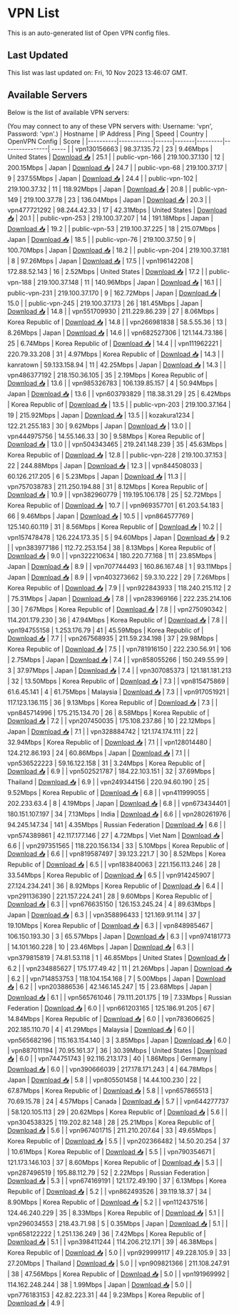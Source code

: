 # VPN List

This is an auto-generated list of Open VPN config files.

## Last Updated

This list was last updated on: Fri, 10 Nov 2023 13:46:07 GMT.

## Available Servers

Below is the list of available VPN servers:

(You may connect to any of these VPN servers with: Username: 'vpn', Password: 'vpn'.)
| Hostname | IP Address | Ping | Speed | Country | OpenVPN Config | Score |
|----------|------------|------|-------|---------|----------------| ----- |
| vpn130156663 | 98.37.135.72 | 23 | 9.46Mbps | United States | [Download 📥](./configs/server_0_US.ovpn) | 25.1 |
| public-vpn-166 | 219.100.37.130 | 12 | 200.15Mbps | Japan | [Download 📥](./configs/server_1_JP.ovpn) | 24.7 |
| public-vpn-68 | 219.100.37.17 | 9 | 237.55Mbps | Japan | [Download 📥](./configs/server_2_JP.ovpn) | 24.4 |
| public-vpn-102 | 219.100.37.32 | 11 | 118.92Mbps | Japan | [Download 📥](./configs/server_3_JP.ovpn) | 20.8 |
| public-vpn-149 | 219.100.37.78 | 23 | 136.04Mbps | Japan | [Download 📥](./configs/server_4_JP.ovpn) | 20.3 |
| vpn477721292 | 98.244.42.33 | 17 | 42.31Mbps | United States | [Download 📥](./configs/server_5_US.ovpn) | 20.1 |
| public-vpn-253 | 219.100.37.207 | 14 | 191.18Mbps | Japan | [Download 📥](./configs/server_6_JP.ovpn) | 19.2 |
| public-vpn-53 | 219.100.37.225 | 18 | 215.07Mbps | Japan | [Download 📥](./configs/server_7_JP.ovpn) | 18.5 |
| public-vpn-76 | 219.100.37.50 | 9 | 100.70Mbps | Japan | [Download 📥](./configs/server_8_JP.ovpn) | 18.2 |
| public-vpn-204 | 219.100.37.181 | 8 | 97.26Mbps | Japan | [Download 📥](./configs/server_9_JP.ovpn) | 17.5 |
| vpn196142208 | 172.88.52.143 | 16 | 2.52Mbps | United States | [Download 📥](./configs/server_10_US.ovpn) | 17.2 |
| public-vpn-188 | 219.100.37.148 | 11 | 140.96Mbps | Japan | [Download 📥](./configs/server_11_JP.ovpn) | 16.1 |
| public-vpn-231 | 219.100.37.170 | 9 | 162.72Mbps | Japan | [Download 📥](./configs/server_12_JP.ovpn) | 15.0 |
| public-vpn-245 | 219.100.37.173 | 26 | 181.45Mbps | Japan | [Download 📥](./configs/server_13_JP.ovpn) | 14.8 |
| vpn551709930 | 211.229.86.239 | 27 | 8.06Mbps | Korea Republic of | [Download 📥](./configs/server_14_KR.ovpn) | 14.8 |
| vpn266981838 | 58.5.55.36 | 13 | 8.26Mbps | Japan | [Download 📥](./configs/server_15_JP.ovpn) | 14.6 |
| vpn682527306 | 121.144.73.186 | 25 | 6.74Mbps | Korea Republic of | [Download 📥](./configs/server_16_KR.ovpn) | 14.4 |
| vpn111962221 | 220.79.33.208 | 31 | 4.97Mbps | Korea Republic of | [Download 📥](./configs/server_17_KR.ovpn) | 14.3 |
| kanratown | 59.133.158.94 | 11 | 42.25Mbps | Japan | [Download 📥](./configs/server_18_JP.ovpn) | 14.3 |
| vpn486377192 | 218.150.36.105 | 35 | 2.19Mbps | Korea Republic of | [Download 📥](./configs/server_19_KR.ovpn) | 13.6 |
| vpn985326783 | 106.139.85.157 | 4 | 50.94Mbps | Japan | [Download 📥](./configs/server_20_JP.ovpn) | 13.6 |
| vpn603793829 | 118.38.31.29 | 25 | 6.42Mbps | Korea Republic of | [Download 📥](./configs/server_21_KR.ovpn) | 13.5 |
| public-vpn-203 | 219.100.37.164 | 19 | 215.92Mbps | Japan | [Download 📥](./configs/server_22_JP.ovpn) | 13.5 |
| kozakura1234 | 122.21.255.183 | 30 | 9.62Mbps | Japan | [Download 📥](./configs/server_23_JP.ovpn) | 13.0 |
| vpn444975756 | 14.55.146.33 | 30 | 9.58Mbps | Korea Republic of | [Download 📥](./configs/server_24_KR.ovpn) | 13.0 |
| vpn504343465 | 219.241.148.239 | 35 | 45.63Mbps | Korea Republic of | [Download 📥](./configs/server_25_KR.ovpn) | 12.8 |
| public-vpn-228 | 219.100.37.153 | 22 | 244.88Mbps | Japan | [Download 📥](./configs/server_26_JP.ovpn) | 12.3 |
| vpn844508033 | 60.126.217.205 | 6 | 5.23Mbps | Japan | [Download 📥](./configs/server_27_JP.ovpn) | 11.3 |
| vpn757038783 | 211.250.194.88 | 31 | 8.12Mbps | Korea Republic of | [Download 📥](./configs/server_28_KR.ovpn) | 10.9 |
| vpn382960779 | 119.195.106.178 | 25 | 52.72Mbps | Korea Republic of | [Download 📥](./configs/server_29_KR.ovpn) | 10.7 |
| vpn969357701 | 61.203.54.183 | 66 | 9.46Mbps | Japan | [Download 📥](./configs/server_30_JP.ovpn) | 10.5 |
| vpn864577769 | 125.140.60.119 | 31 | 8.56Mbps | Korea Republic of | [Download 📥](./configs/server_31_KR.ovpn) | 10.2 |
| vpn157478478 | 126.224.173.35 | 5 | 94.60Mbps | Japan | [Download 📥](./configs/server_32_JP.ovpn) | 9.2 |
| vpn383977186 | 112.72.253.154 | 38 | 8.13Mbps | Korea Republic of | [Download 📥](./configs/server_33_KR.ovpn) | 9.0 |
| vpn322210634 | 180.220.77.168 | 11 | 23.85Mbps | Japan | [Download 📥](./configs/server_34_JP.ovpn) | 8.9 |
| vpn707744493 | 160.86.167.48 | 1 | 93.11Mbps | Japan | [Download 📥](./configs/server_35_JP.ovpn) | 8.9 |
| vpn403273662 | 59.3.10.222 | 29 | 7.26Mbps | Korea Republic of | [Download 📥](./configs/server_36_KR.ovpn) | 7.9 |
| vpn922843933 | 118.240.215.112 | 2 | 75.31Mbps | Japan | [Download 📥](./configs/server_37_JP.ovpn) | 7.8 |
| vpn283969166 | 222.235.214.106 | 30 | 7.67Mbps | Korea Republic of | [Download 📥](./configs/server_38_KR.ovpn) | 7.8 |
| vpn275090342 | 114.201.179.230 | 36 | 47.94Mbps | Korea Republic of | [Download 📥](./configs/server_39_KR.ovpn) | 7.8 |
| vpn194755158 | 1.253.176.79 | 41 | 45.59Mbps | Korea Republic of | [Download 📥](./configs/server_40_KR.ovpn) | 7.7 |
| vpn267568935 | 211.59.234.198 | 37 | 29.98Mbps | Korea Republic of | [Download 📥](./configs/server_41_KR.ovpn) | 7.5 |
| vpn781916150 | 222.230.56.91 | 106 | 2.75Mbps | Japan | [Download 📥](./configs/server_42_JP.ovpn) | 7.4 |
| vpn858055266 | 150.249.55.99 | 3 | 37.97Mbps | Japan | [Download 📥](./configs/server_43_JP.ovpn) | 7.4 |
| vpn307085373 | 121.181.181.213 | 32 | 13.50Mbps | Korea Republic of | [Download 📥](./configs/server_44_KR.ovpn) | 7.3 |
| vpn815475869 | 61.6.45.141 | 4 | 61.75Mbps | Malaysia | [Download 📥](./configs/server_45_MY.ovpn) | 7.3 |
| vpn917051921 | 117.123.136.115 | 36 | 9.13Mbps | Korea Republic of | [Download 📥](./configs/server_46_KR.ovpn) | 7.3 |
| vpn845714996 | 175.215.134.70 | 26 | 8.58Mbps | Korea Republic of | [Download 📥](./configs/server_47_KR.ovpn) | 7.2 |
| vpn207450035 | 175.108.237.86 | 10 | 22.12Mbps | Japan | [Download 📥](./configs/server_48_JP.ovpn) | 7.1 |
| vpn328884742 | 121.174.174.111 | 22 | 32.94Mbps | Korea Republic of | [Download 📥](./configs/server_49_KR.ovpn) | 7.1 |
| vpn128014480 | 124.212.86.193 | 24 | 60.86Mbps | Japan | [Download 📥](./configs/server_50_JP.ovpn) | 7.1 |
| vpn536522223 | 59.16.122.158 | 31 | 3.24Mbps | Korea Republic of | [Download 📥](./configs/server_51_KR.ovpn) | 6.9 |
| vpn502521787 | 184.22.103.151 | 32 | 37.69Mbps | Thailand | [Download 📥](./configs/server_52_TH.ovpn) | 6.9 |
| vpn249344156 | 220.94.60.190 | 25 | 9.52Mbps | Korea Republic of | [Download 📥](./configs/server_53_KR.ovpn) | 6.8 |
| vpn411999055 | 202.233.63.4 | 8 | 4.19Mbps | Japan | [Download 📥](./configs/server_54_JP.ovpn) | 6.8 |
| vpn673434401 | 180.151.107.197 | 34 | 7.13Mbps | India | [Download 📥](./configs/server_55_IN.ovpn) | 6.6 |
| vpn280261976 | 94.245.147.34 | 141 | 4.35Mbps | Russian Federation | [Download 📥](./configs/server_56_RU.ovpn) | 6.6 |
| vpn574389861 | 42.117.177.146 | 27 | 4.72Mbps | Viet Nam | [Download 📥](./configs/server_57_VN.ovpn) | 6.6 |
| vpn297351565 | 118.220.156.134 | 33 | 5.10Mbps | Korea Republic of | [Download 📥](./configs/server_58_KR.ovpn) | 6.6 |
| vpn819587497 | 39.123.221.7 | 30 | 8.52Mbps | Korea Republic of | [Download 📥](./configs/server_59_KR.ovpn) | 6.5 |
| vpn183840063 | 221.156.113.246 | 28 | 33.54Mbps | Korea Republic of | [Download 📥](./configs/server_60_KR.ovpn) | 6.5 |
| vpn914245907 | 27.124.234.241 | 36 | 8.92Mbps | Korea Republic of | [Download 📥](./configs/server_61_KR.ovpn) | 6.4 |
| vpn291136390 | 221.157.224.241 | 28 | 9.60Mbps | Korea Republic of | [Download 📥](./configs/server_62_KR.ovpn) | 6.3 |
| vpn676635150 | 126.153.245.24 | 4 | 89.63Mbps | Japan | [Download 📥](./configs/server_63_JP.ovpn) | 6.3 |
| vpn358896433 | 121.169.91.114 | 37 | 19.10Mbps | Korea Republic of | [Download 📥](./configs/server_64_KR.ovpn) | 6.3 |
| vpn848985467 | 106.150.193.30 | 3 | 65.57Mbps | Japan | [Download 📥](./configs/server_65_JP.ovpn) | 6.3 |
| vpn974181773 | 14.101.160.228 | 10 | 23.46Mbps | Japan | [Download 📥](./configs/server_66_JP.ovpn) | 6.3 |
| vpn379815819 | 74.81.53.118 | 1 | 46.85Mbps | United States | [Download 📥](./configs/server_67_US.ovpn) | 6.2 |
| vpn234885627 | 175.177.49.42 | 11 | 21.26Mbps | Japan | [Download 📥](./configs/server_68_JP.ovpn) | 6.2 |
| vpn714853753 | 118.104.154.168 | 7 | 5.00Mbps | Japan | [Download 📥](./configs/server_69_JP.ovpn) | 6.2 |
| vpn203886536 | 42.146.145.247 | 15 | 23.68Mbps | Japan | [Download 📥](./configs/server_70_JP.ovpn) | 6.1 |
| vpn565761046 | 79.111.201.175 | 19 | 7.33Mbps | Russian Federation | [Download 📥](./configs/server_71_RU.ovpn) | 6.0 |
| vpn661203165 | 125.186.91.205 | 67 | 14.84Mbps | Korea Republic of | [Download 📥](./configs/server_72_KR.ovpn) | 6.0 |
| vpn783606625 | 202.185.110.70 | 4 | 41.29Mbps | Malaysia | [Download 📥](./configs/server_73_MY.ovpn) | 6.0 |
| vpn565682196 | 115.163.154.140 | 3 | 3.85Mbps | Japan | [Download 📥](./configs/server_74_JP.ovpn) | 6.0 |
| vpn887011194 | 70.95.161.37 | 36 | 30.39Mbps | United States | [Download 📥](./configs/server_75_US.ovpn) | 6.0 |
| vpn744751743 | 92.116.213.173 | 40 | 1.86Mbps | Germany | [Download 📥](./configs/server_76_DE.ovpn) | 6.0 |
| vpn390666039 | 217.178.171.243 | 4 | 64.78Mbps | Japan | [Download 📥](./configs/server_77_JP.ovpn) | 5.8 |
| vpn805501458 | 14.44.100.230 | 22 | 67.87Mbps | Korea Republic of | [Download 📥](./configs/server_78_KR.ovpn) | 5.8 |
| vpn657865513 | 70.69.15.78 | 24 | 4.57Mbps | Canada | [Download 📥](./configs/server_79_CA.ovpn) | 5.7 |
| vpn644277737 | 58.120.105.113 | 29 | 20.62Mbps | Korea Republic of | [Download 📥](./configs/server_80_KR.ovpn) | 5.6 |
| vpn304538325 | 119.202.82.148 | 28 | 25.21Mbps | Korea Republic of | [Download 📥](./configs/server_81_KR.ovpn) | 5.6 |
| vpn967401715 | 211.210.207.64 | 33 | 49.65Mbps | Korea Republic of | [Download 📥](./configs/server_82_KR.ovpn) | 5.5 |
| vpn202366482 | 14.50.20.254 | 37 | 10.61Mbps | Korea Republic of | [Download 📥](./configs/server_83_KR.ovpn) | 5.5 |
| vpn790354671 | 121.173.146.103 | 37 | 8.60Mbps | Korea Republic of | [Download 📥](./configs/server_84_KR.ovpn) | 5.3 |
| vpn287496519 | 195.88.112.79 | 52 | 2.22Mbps | Russian Federation | [Download 📥](./configs/server_85_RU.ovpn) | 5.3 |
| vpn674169191 | 121.172.49.190 | 37 | 6.13Mbps | Korea Republic of | [Download 📥](./configs/server_86_KR.ovpn) | 5.2 |
| vpn862493526 | 39.119.18.37 | 34 | 8.90Mbps | Korea Republic of | [Download 📥](./configs/server_87_KR.ovpn) | 5.2 |
| vpn112437516 | 124.46.240.229 | 35 | 8.33Mbps | Korea Republic of | [Download 📥](./configs/server_88_KR.ovpn) | 5.1 |
| vpn296034553 | 218.43.71.98 | 5 | 0.35Mbps | Japan | [Download 📥](./configs/server_89_JP.ovpn) | 5.1 |
| vpn658122222 | 1.251.136.249 | 36 | 7.42Mbps | Korea Republic of | [Download 📥](./configs/server_90_KR.ovpn) | 5.1 |
| vpn398411244 | 114.206.212.171 | 39 | 46.38Mbps | Korea Republic of | [Download 📥](./configs/server_91_KR.ovpn) | 5.0 |
| vpn929999117 | 49.228.105.9 | 33 | 27.20Mbps | Thailand | [Download 📥](./configs/server_92_TH.ovpn) | 5.0 |
| vpn909821366 | 211.108.247.91 | 38 | 47.56Mbps | Korea Republic of | [Download 📥](./configs/server_93_KR.ovpn) | 5.0 |
| vpn191969992 | 114.162.248.244 | 38 | 1.99Mbps | Japan | [Download 📥](./configs/server_94_JP.ovpn) | 5.0 |
| vpn776183153 | 42.82.223.31 | 44 | 9.23Mbps | Korea Republic of | [Download 📥](./configs/server_95_KR.ovpn) | 4.9 |
